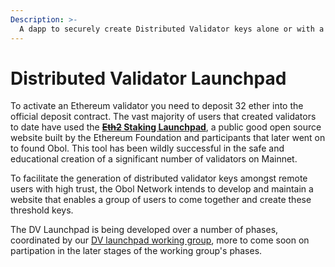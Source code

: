 ```yaml
---
Description: >-
  A dapp to securely create Distributed Validator keys alone or with a group.
---
```


# Distributed Validator Launchpad

To activate an Ethereum validator you need to deposit 32 ether into the official deposit contract. The vast majority of users that created validators to date have used the **[~~Eth2~~ Staking Launchpad](https://launchpad.ethereum.org/)**, a public good open source website built by the Ethereum Foundation and participants that later went on to found Obol. This tool has been wildly successful in the safe and educational creation of a significant number of validators on Mainnet.

To facilitate the generation of distributed validator keys amongst remote users with high trust, the Obol Network intends to develop and maintain a website that enables a group of users to come together and create these threshold keys. 

The DV Launchpad is being developed over a number of phases, coordinated by our [DV launchpad working group](./01_distributed-validator-keys.md#working-group-formation), more to come soon on partipation in the later stages of the working group's phases.